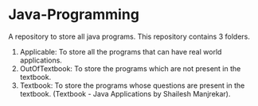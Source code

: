 # Java-Programming
A repository to store all java programs. 
This repository contains 3 folders.
1) Applicable: To store all the programs that can have real world applications.
2) OutOfTextbook: To store the programs which are not present in the textbook.
3) Textbook: To store the programs whose questions are present in the textbook. (Textbook - Java Applications by Shailesh Manjrekar).
